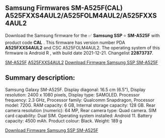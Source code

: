 <h2>Samsung Firmwares SM-A525F(CAL) A525FXXS4AUL2/A525FOLM4AUL2/A525FXXS4AUL2</h2>
Download the Samsung firmware for the ✅ <strong>Samsung SSP </strong> ⭐ <strong>SM-A525F</strong> with product code <strong>CAL</strong> . This firmware has version number PDA <strong>A525FXXS4AUL2</strong> and CSC A525FOLM4AUL2. The operating system of this firmware is Android R , with build date 2021-12-21. Changelist <strong>22873737</strong>.

[SM-A525F](https://samfirm.shop/samsung/model/SM-A525F)
[A525FXXS4AUL2](https://samfirm.shop/samsung/pda/A525FXXS4AUL2)
[Download Firmware Samsung SSP SM-A525F](https://samfirm.shop/samsung/firmware/484012)
<h2>Summary description:</h2>
<p>Samsung Galaxy SM-A525F. Display diagonal: 16.5 cm (6.5"), Display resolution: 2400 x 1080 pixels, Display type: SAMOLED. Processor frequency: 2.3 GHz, Processor family: Qualcomm Snapdragon, Processor model: 720G. RAM capacity: 6 GB, Internal storage capacity: 128 GB. Rear camera resolution (numeric): 64 MP, Rear camera type: Quad camera. SIM card capability: Dual SIM. Operating system installed: Android 11. Battery capacity: 4500 mAh. Product colour: Black. Weight: 189 g</p>


[Download Firmware Samsung SSP SM-A525F](https://samfirm.shop/samsung/firmware/484012)
